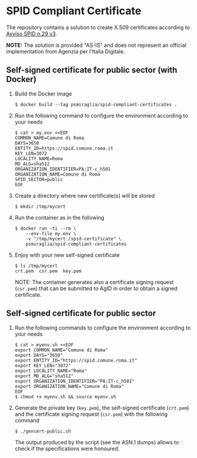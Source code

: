 # SPID Compliant Certificate

The repository contains a solution to create X.509 certificates according to
[Avviso SPID n.29 v3](https://www.agid.gov.it/sites/default/files/repository_files/spid-avviso-n29v3-specifiche_sp_pubblici_e_privati_0.pdf).

**NOTE:** The solution is provided "AS-IS" and does not represent an official
implementation from Agenzia per l'Italia Digitale.

## Self-signed certificate for public sector (with Docker)

1.  Build the Docker image

        $ docker build --tag psmiraglia/spid-compliant-certificates .

2.  Run the following command to configure the environment according to your
    needs

        $ cat > my.env <<EOF
        COMMON_NAME=Comune di Roma
        DAYS=3650
        ENTITY_ID=https://spid.comune.roma.it
        KEY_LEN=3072
        LOCALITY_NAME=Roma
        MD_ALG=sha512
        ORGANIZATION_IDENTIFIER=PA:IT-c_h501
        ORGANIZATION_NAME=Comune di Roma
        SPID_SECTOR=public
        EOF

3.  Create a directory where new certificate(s) will be stored

        $ mkdir /tmp/mycert

4.  Run the container as in the following

        $ docker run -ti --rm \
            --env-file my.env \
            -v "/tmp/mycert:/spid-certificate" \
            psmiraglia/spid-compliant-certificates

5.  Enjoy with your new self-signed certificate

        $ ls /tmp/mycert
        crt.pem  csr.pem  key.pem

    NOTE: The container generates also a certificate signing request (`csr.pem`)
    that can be submitted to AgID in order to obtain a signed certificate.

## Self-signed certificate for public sector

1.  Run the following commands to configure the environment according to your
    needs

        $ cat > myenv.sh <<EOF
        export COMMON_NAME="Comune di Roma"
        export DAYS="3650"
        export ENTITY_ID="https://spid.comune.roma.it"
        export KEY_LEN="3072"
        export LOCALITY_NAME="Roma"
        export MD_ALG="sha512"
        export ORGANIZATION_IDENTIFIER="PA:IT-c_h501"
        export ORGANIZATION_NAME="Comune di Roma"
        EOF
        $ chmod +x myenv.sh && source myenv.sh

2.  Generate the private key (`key.pem`), the self-signed certificate (`crt.pem`)
    and the certificate signing request (`csr.pem`) with the following command

        $ ./gencert-public.sh

    The output produced by the script (see the ASN.1 dumps) allows to check
    if the specifications were honoured.
